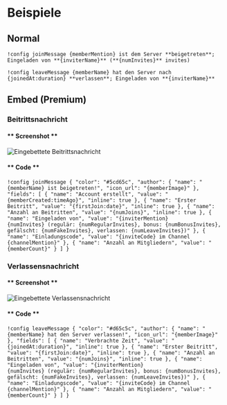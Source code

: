 # Beispiele

## Normal

```text
!config joinMessage {memberMention} ist dem Server **beigetreten**; Eingeladen von **{inviterName}** (**{numInvites}** invites)
```

```text
!config leaveMessage {memberName} hat den Server nach {joinedAt:duration} **verlassen**; Eingeladen von **{inviterName}**
```

## Embed (Premium)

### Beitrittsnachricht

<!-- tabs:start -->

#### ** Screenshot **

![Eingebettete Beitrittsnachricht](../../../assets/invite-manager-join-message-premium.png)

#### ** Code **

```text
!config joinMessage { "color": "#5cd65c", "author": { "name": "{memberName} ist beigetreten!", "icon_url": "{memberImage}" }, "fields": [ { "name": "Account erstellt", "value": "{memberCreated:timeAgo}", "inline": true }, { "name": "Erster Beitritt", "value": "{firstJoin:date}", "inline": true }, { "name": "Anzahl an Beitritten", "value": "{numJoins}", "inline": true }, { "name": "Eingeladen von", "value": "{inviterMention}
{numInvites} (regulär: {numRegularInvites}, bonus: {numBonusInvites}, gefälscht: {numFakeInvites}, verlassen: {numLeaveInvites})" }, { "name": "Einladungscode", "value": "{inviteCode} im Channel {channelMention}" }, { "name": "Anzahl an Mitgliedern", "value": "{memberCount}" } ] }
```

<!-- tabs:end -->

### Verlassensnachricht

<!-- tabs:start -->

#### ** Screenshot **

![Eingebettete Verlassensnachricht](../../../assets/invite-manager-leave-message-premium.png)

#### ** Code **

```text
!config leaveMessage { "color": "#d65c5c", "author": { "name": "{memberName} hat den Server verlassen!", "icon_url": "{memberImage}" }, "fields": [ { "name": "Verbrachte Zeit", "value": "{joinedAt:duration}", "inline": true }, { "name": "Erster Beitritt", "value": "{firstJoin:date}", "inline": true }, { "name": "Anzahl an Beitritten", "value": "{numJoins}", "inline": true }, { "name": "Eingeladen von", "value": "{inviterMention}
{numInvites} (regulär: {numRegularInvites}, bonus: {numBonusInvites}, gefälscht: {numFakeInvites}, verlassen: {numLeaveInvites})" }, { "name": "Einladungscode", "value": "{inviteCode} im Channel {channelMention}" }, { "name": "Anzahl an Mitgliedern", "value": "{memberCount}" } ] }
```

<!-- tabs:end -->
